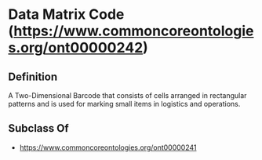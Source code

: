 # Data Matrix Code (https://www.commoncoreontologies.org/ont00000242)

## Definition
A Two-Dimensional Barcode that consists of cells arranged in rectangular patterns and is used for marking small items in logistics and operations.

## Subclass Of
- https://www.commoncoreontologies.org/ont00000241


